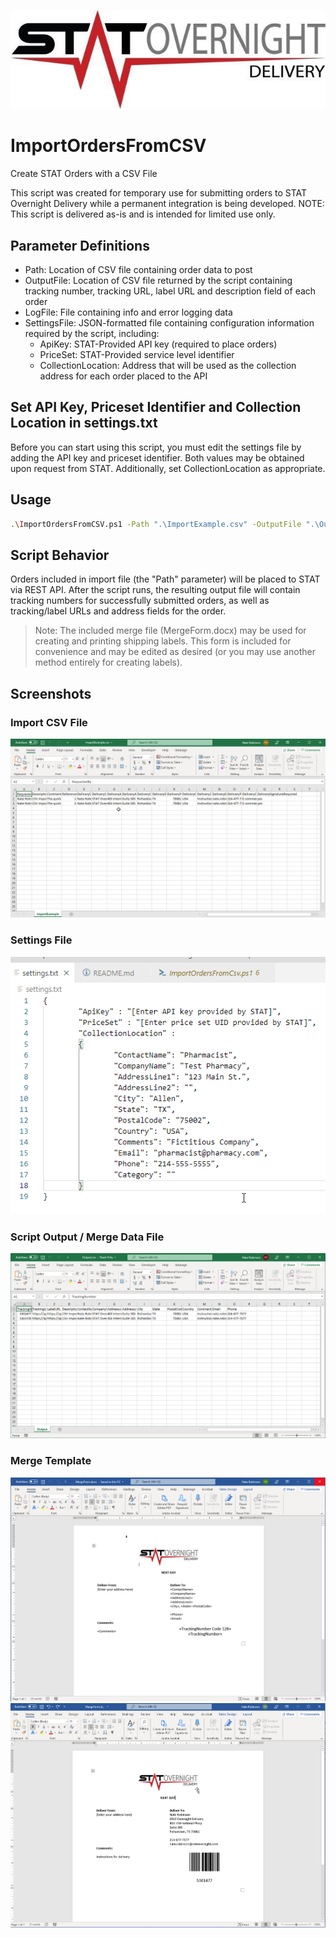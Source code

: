 ![Alt text](/img/logo.jpg?raw=true "STAT Overnight Delivery")

# ImportOrdersFromCSV
Create STAT Orders with a CSV File

This script was created for temporary use for submitting orders to STAT Overnight Delivery while a permanent integration is being developed. NOTE: This script is delivered as-is and is intended for limited use only.

## Parameter Definitions

* Path: Location of CSV file containing order data to post
* OutputFile: Location of CSV file returned by the script containing tracking number, tracking URL, label URL and description field of each order
* LogFile: File containing info and error logging data
* SettingsFile: JSON-formatted file containing configuration information required by the script, including:
  * ApiKey: STAT-Provided API key (required to place orders)
  * PriceSet: STAT-Provided service level identifier
  * CollectionLocation: Address that will be used as the collection address for each order placed to the API

## Set API Key, Priceset Identifier and Collection Location in settings.txt

Before you can start using this script, you must edit the settings file by adding the API key and priceset identifier. Both values may be obtained upon request from STAT. Additionally, set CollectionLocation as appropriate.

## Usage

```sh
.\ImportOrdersFromCSV.ps1 -Path ".\ImportExample.csv" -OutputFile ".\Output.csv" -LogFile ".\log.txt" -SettingsFile ".\settings.txt"
```

## Script Behavior

Orders included in import file (the "Path" parameter) will be placed to STAT via REST API. After the script runs, the resulting output file will contain tracking numbers for successfully submitted orders, as well as tracking/label URLs and address fields for the order. 

>Note: The included merge file (MergeForm.docx) may be used for creating and printing shipping labels. This form is included for convenience and may be edited as desired (or you may use another method entirely for creating labels).

## Screenshots

### Import CSV File

![Alt text](/img/ImportFile.png?raw=true)

### Settings File

![Alt text](/img/Settings.png?raw=true)

### Script Output / Merge Data File

![Alt text](/img/OrderOutput.png?raw=true)

### Merge Template

![Alt text](/img/MergeDocImage2.png?raw=true)
![Alt text](/img/MergeDocImage.png?raw=true)



